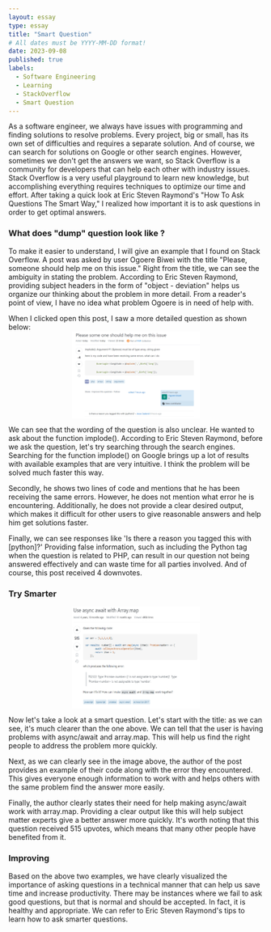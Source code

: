 ```yaml
---
layout: essay
type: essay
title: "Smart Question"
# All dates must be YYYY-MM-DD format!
date: 2023-09-08
published: true
labels:
  - Software Engineering
  - Learning
  - StackOverflow
  - Smart Question
---
```


As a software engineer, we always have issues with programming and finding solutions to resolve problems. Every project, big or small, has its own set of difficulties and requires a separate solution. And of course, we can search for solutions on Google or other search engines. However, sometimes we don't get the answers we want, so Stack Overflow is a community for developers that can help each other with industry issues. Stack Overflow is a very useful playground to learn new knowledge, but accomplishing everything requires techniques to optimize our time and effort. After taking a quick look at Eric Steven Raymond's "How To Ask Questions The Smart Way," I realized how important it is to ask questions in order to get optimal answers.

<h3>What does "dump" question look like ?</h3>

To make it easier to understand, I will give an example that I found on Stack Overflow. A post was asked by user Ogoere Biwei with the title "Please, someone should help me on this issue." Right from the title, we can see the ambiguity in stating the problem. According to Eric Steven Raymond, providing subject headers in the form of "object - deviation" helps us organize our thinking about the problem in more detail. From a reader's point of view, I have no idea what problem Ogoere is in need of help with.

When I clicked open this post, I saw a more detailed question as shown below:
<img height="40%" 
     style="display: block;
  margin-left: auto;
  margin-right: auto;
  width: 50%" 
     src="../img/dump.png">

We can see that the wording of the question is also unclear. He wanted to ask about the function implode(). According to Eric Steven Raymond, before we ask the question, let's try searching through the search engines. Searching for the function implode() on Google brings up a lot of results with available examples that are very intuitive. I think the problem will be solved much faster this way.

Secondly, he shows two lines of code and mentions that he has been receiving the same errors. However, he does not mention what error he is encountering. Additionally, he does not provide a clear desired output, which makes it difficult for other users to give reasonable answers and help him get solutions faster.

Finally, we can see responses like 'Is there a reason you tagged this with [python]?' Providing false information, such as including the Python tag when the question is related to PHP, can result in our question not being answered effectively and can waste time for all parties involved. And of course, this post received 4 downvotes.

<h3>Try Smarter</h3>

<img height="40%" 
     style="display: block;
  margin-left: auto;
  margin-right: auto;
  width: 50%" 
     src="../img/smart.png">
     
Now let's take a look at a smart question. Let's start with the title: as we can see, it's much clearer than the one above. We can tell that the user is having problems with async/await and array.map. This will help us find the right people to address the problem more quickly.

Next, as we can clearly see in the image above, the author of the post provides an example of their code along with the error they encountered. This gives everyone enough information to work with and helps others with the same problem find the answer more easily.

Finally, the author clearly states their need for help making async/await work with array.map. Providing a clear output like this will help subject matter experts give a better answer more quickly. It's worth noting that this question received 515 upvotes, which means that many other people have benefited from it.

<h3>Improving</h3>

Based on the above two examples, we have clearly visualized the importance of asking questions in a technical manner that can help us save time and increase productivity. There may be instances where we fail to ask good questions, but that is normal and should be accepted. In fact, it is healthy and appropriate. We can refer to Eric Steven Raymond's tips to learn how to ask smarter questions.
